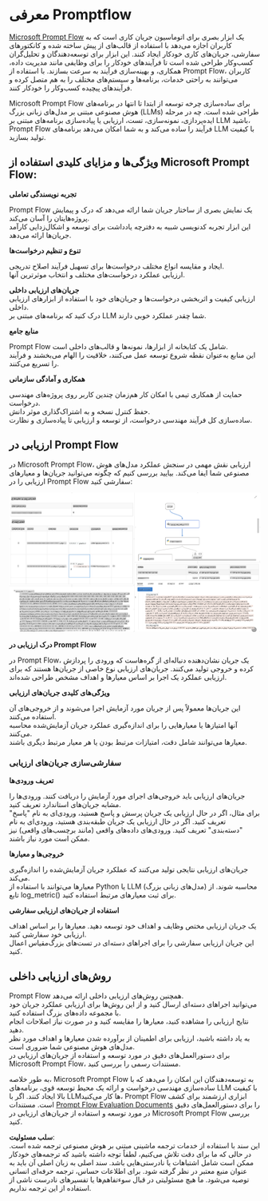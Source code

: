 # **معرفی Promptflow**

[Microsoft Prompt Flow](https://microsoft.github.io/promptflow/index.html?WT.mc_id=aiml-138114-kinfeylo) یک ابزار بصری برای اتوماسیون جریان کاری است که به کاربران اجازه می‌دهد با استفاده از قالب‌های از پیش ساخته شده و کانکتورهای سفارشی، جریان‌های کاری خودکار ایجاد کنند. این ابزار برای توسعه‌دهندگان و تحلیل‌گران کسب‌وکار طراحی شده است تا فرآیندهای خودکار را برای وظایفی مانند مدیریت داده، همکاری، و بهینه‌سازی فرآیند به سرعت بسازند. با استفاده از Prompt Flow، کاربران می‌توانند به راحتی خدمات، برنامه‌ها و سیستم‌های مختلف را به هم متصل کرده و فرآیندهای پیچیده کسب‌وکار را خودکار کنند.

Microsoft Prompt Flow برای ساده‌سازی چرخه توسعه از ابتدا تا انتها در برنامه‌های هوش مصنوعی مبتنی بر مدل‌های زبانی بزرگ (LLMs) طراحی شده است. چه در مرحله ایده‌پردازی، نمونه‌سازی، تست، ارزیابی یا پیاده‌سازی برنامه‌های مبتنی بر LLM باشید، Prompt Flow فرآیند را ساده می‌کند و به شما امکان می‌دهد برنامه‌های LLM با کیفیت تولید بسازید.

## ویژگی‌ها و مزایای کلیدی استفاده از Microsoft Prompt Flow:

**تجربه نویسندگی تعاملی**

Prompt Flow یک نمایش بصری از ساختار جریان شما ارائه می‌دهد که درک و پیمایش پروژه‌هایتان را آسان می‌کند.  
این ابزار تجربه کدنویسی شبیه به دفترچه یادداشت برای توسعه و اشکال‌زدایی کارآمد جریان‌ها ارائه می‌دهد.

**تنوع و تنظیم درخواست‌ها**

ایجاد و مقایسه انواع مختلف درخواست‌ها برای تسهیل فرآیند اصلاح تدریجی.  
ارزیابی عملکرد درخواست‌های مختلف و انتخاب موثرترین آنها.

**جریان‌های ارزیابی داخلی**  
ارزیابی کیفیت و اثربخشی درخواست‌ها و جریان‌های خود با استفاده از ابزارهای ارزیابی داخلی.  
درک کنید که برنامه‌های مبتنی بر LLM شما چقدر عملکرد خوبی دارند.

**منابع جامع**

Prompt Flow شامل یک کتابخانه از ابزارها، نمونه‌ها و قالب‌های داخلی است.  
این منابع به‌عنوان نقطه شروع توسعه عمل می‌کنند، خلاقیت را الهام می‌بخشند و فرآیند را تسریع می‌کنند.

**همکاری و آمادگی سازمانی**

حمایت از همکاری تیمی با امکان کار هم‌زمان چندین کاربر روی پروژه‌های مهندسی درخواست.  
حفظ کنترل نسخه و به اشتراک‌گذاری موثر دانش.  
ساده‌سازی کل فرآیند مهندسی درخواست، از توسعه و ارزیابی تا پیاده‌سازی و نظارت.

## ارزیابی در Prompt Flow  

در Microsoft Prompt Flow، ارزیابی نقش مهمی در سنجش عملکرد مدل‌های هوش مصنوعی شما ایفا می‌کند. بیایید بررسی کنیم که چگونه می‌توانید جریان‌ها و معیارهای ارزیابی را در Prompt Flow سفارشی کنید:

![PFVizualise](../../../../../translated_images/pfvisualize.93c453890f4088830217fa7308b1a589058ed499bbfff160c85676066b5cbf2d.fa.png)

**درک ارزیابی در Prompt Flow**

در Prompt Flow، یک جریان نشان‌دهنده دنباله‌ای از گره‌هاست که ورودی را پردازش کرده و خروجی تولید می‌کنند. جریان‌های ارزیابی نوع خاصی از جریان‌ها هستند که برای ارزیابی عملکرد یک اجرا بر اساس معیارها و اهداف مشخص طراحی شده‌اند.

**ویژگی‌های کلیدی جریان‌های ارزیابی**

این جریان‌ها معمولاً پس از جریان مورد آزمایش اجرا می‌شوند و از خروجی‌های آن استفاده می‌کنند.  
آنها امتیازها یا معیارهایی را برای اندازه‌گیری عملکرد جریان آزمایش‌شده محاسبه می‌کنند.  
معیارها می‌توانند شامل دقت، امتیازات مرتبط بودن یا هر معیار مرتبط دیگری باشند.

### سفارشی‌سازی جریان‌های ارزیابی

**تعریف ورودی‌ها**

جریان‌های ارزیابی باید خروجی‌های اجرای مورد آزمایش را دریافت کنند. ورودی‌ها را مشابه جریان‌های استاندارد تعریف کنید.  
برای مثال، اگر در حال ارزیابی یک جریان پرسش و پاسخ هستید، ورودی‌ای به نام "پاسخ" تعریف کنید. اگر در حال ارزیابی یک جریان طبقه‌بندی هستید، ورودی‌ای به نام "دسته‌بندی" تعریف کنید. ورودی‌های داده‌های واقعی (مانند برچسب‌های واقعی) نیز ممکن است مورد نیاز باشند.

**خروجی‌ها و معیارها**

جریان‌های ارزیابی نتایجی تولید می‌کنند که عملکرد جریان آزمایش‌شده را اندازه‌گیری می‌کند.  
معیارها می‌توانند با استفاده از Python یا LLM (مدل‌های زبانی بزرگ) محاسبه شوند. از تابع log_metric() برای ثبت معیارهای مرتبط استفاده کنید.

**استفاده از جریان‌های ارزیابی سفارشی**

یک جریان ارزیابی مختص وظایف و اهداف خود توسعه دهید. معیارها را بر اساس اهداف ارزیابی خود سفارشی کنید.  
این جریان ارزیابی سفارشی را برای اجراهای دسته‌ای در تست‌های بزرگ‌مقیاس اعمال کنید.

## روش‌های ارزیابی داخلی

Prompt Flow همچنین روش‌های ارزیابی داخلی ارائه می‌دهد.  
می‌توانید اجراهای دسته‌ای ارسال کنید و از این روش‌ها برای ارزیابی عملکرد جریان خود با مجموعه داده‌های بزرگ استفاده کنید.  
نتایج ارزیابی را مشاهده کنید، معیارها را مقایسه کنید و در صورت نیاز اصلاحات انجام دهید.  
به یاد داشته باشید، ارزیابی برای اطمینان از برآورده شدن معیارها و اهداف مورد نظر مدل‌های هوش مصنوعی شما ضروری است.  
برای دستورالعمل‌های دقیق در مورد توسعه و استفاده از جریان‌های ارزیابی در Microsoft Prompt Flow، مستندات رسمی را بررسی کنید.

به طور خلاصه، Microsoft Prompt Flow به توسعه‌دهندگان این امکان را می‌دهد که با ساده‌سازی مهندسی درخواست و ارائه یک محیط توسعه قوی، برنامه‌های LLM با کیفیت بالا ایجاد کنند. اگر با LLMها کار می‌کنید، Prompt Flow ابزاری ارزشمند برای کشف است. مستندات [Prompt Flow Evaluation Documents](https://learn.microsoft.com/azure/machine-learning/prompt-flow/how-to-develop-an-evaluation-flow?view=azureml-api-2?WT.mc_id=aiml-138114-kinfeylo) را برای دستورالعمل‌های دقیق در مورد توسعه و استفاده از جریان‌های ارزیابی در Microsoft Prompt Flow بررسی کنید.

**سلب مسئولیت**:  
این سند با استفاده از خدمات ترجمه ماشینی مبتنی بر هوش مصنوعی ترجمه شده است. در حالی که ما برای دقت تلاش می‌کنیم، لطفاً توجه داشته باشید که ترجمه‌های خودکار ممکن است شامل اشتباهات یا نادرستی‌هایی باشد. سند اصلی به زبان اصلی آن باید به عنوان منبع معتبر در نظر گرفته شود. برای اطلاعات حساس، ترجمه حرفه‌ای انسانی توصیه می‌شود. ما هیچ مسئولیتی در قبال سوءتفاهم‌ها یا تفسیرهای نادرست ناشی از استفاده از این ترجمه نداریم.